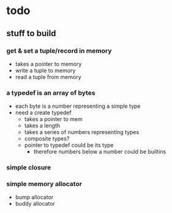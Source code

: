 # todo

## stuff to build

### get & set a tuple/record in memory

- takes a pointer to memory
- write a tuple to memory
- read a tuple from memory

### a typedef is an array of bytes

- each byte is a number representing a simple type
- need a create typedef
  - takes a pointer to mem
  - takes a length
  - takes a series of numbers representing types
  - composite types?
  - pointer to typedef could be its type
    - therefore numbers below a number could be builtins

### simple closure

### simple memory allocator

- bump allocator
- buddy allocator

